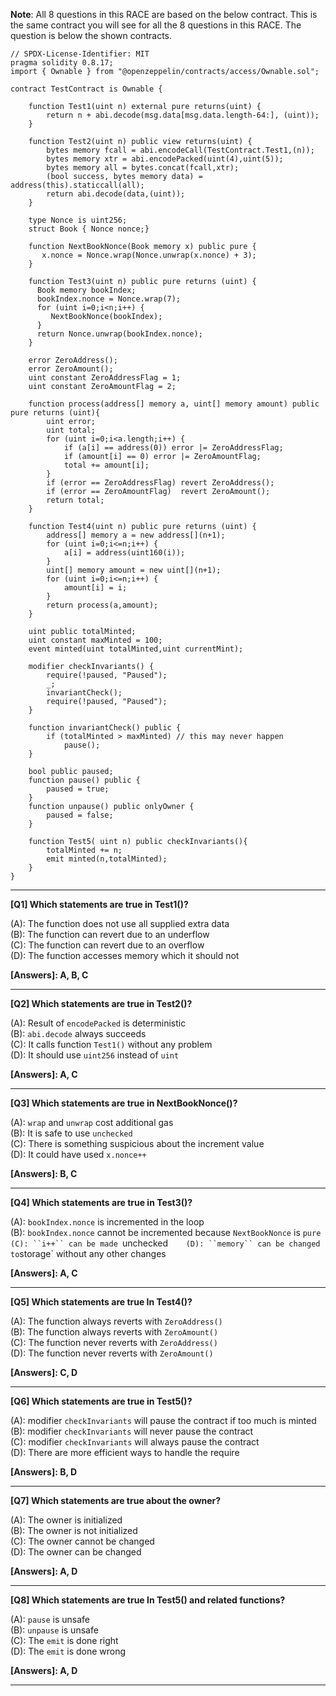 **Note**: All 8 questions in this RACE are based on the below contract. This is the same contract you will see for all the 8 questions in this RACE. The question is below the shown contracts.

```solidity
// SPDX-License-Identifier: MIT
pragma solidity 0.8.17;
import { Ownable } from "@openzeppelin/contracts/access/Ownable.sol";

contract TestContract is Ownable {
   
    function Test1(uint n) external pure returns(uint) {
        return n + abi.decode(msg.data[msg.data.length-64:], (uint));
    }

    function Test2(uint n) public view returns(uint) {
        bytes memory fcall = abi.encodeCall(TestContract.Test1,(n));
        bytes memory xtr = abi.encodePacked(uint(4),uint(5));
        bytes memory all = bytes.concat(fcall,xtr);
        (bool success, bytes memory data) = address(this).staticcall(all);
        return abi.decode(data,(uint));
    } 

    type Nonce is uint256;
    struct Book { Nonce nonce;}
    
    function NextBookNonce(Book memory x) public pure {
       x.nonce = Nonce.wrap(Nonce.unwrap(x.nonce) + 3);
    }

    function Test3(uint n) public pure returns (uint) {
      Book memory bookIndex;
      bookIndex.nonce = Nonce.wrap(7);
      for (uint i=0;i<n;i++) {
         NextBookNonce(bookIndex);
      }   
      return Nonce.unwrap(bookIndex.nonce);
    }

    error ZeroAddress();
    error ZeroAmount();
    uint constant ZeroAddressFlag = 1;
    uint constant ZeroAmountFlag = 2;

    function process(address[] memory a, uint[] memory amount) public pure returns (uint){
        uint error;
        uint total;
        for (uint i=0;i<a.length;i++) {
            if (a[i] == address(0)) error |= ZeroAddressFlag;
            if (amount[i] == 0) error |= ZeroAmountFlag;
            total += amount[i];
        }
        if (error == ZeroAddressFlag) revert ZeroAddress();
        if (error == ZeroAmountFlag)  revert ZeroAmount();
        return total;
    }

    function Test4(uint n) public pure returns (uint) {
        address[] memory a = new address[](n+1);
        for (uint i=0;i<=n;i++) {
            a[i] = address(uint160(i));
        }
        uint[] memory amount = new uint[](n+1);
        for (uint i=0;i<=n;i++) {
            amount[i] = i;
        }    
        return process(a,amount);
    }

    uint public totalMinted;
    uint constant maxMinted = 100;
    event minted(uint totalMinted,uint currentMint);

    modifier checkInvariants() {
        require(!paused, "Paused");
        _;
        invariantCheck();
        require(!paused, "Paused");
    }
    
    function invariantCheck() public {
        if (totalMinted > maxMinted) // this may never happen
            pause();
    }

    bool public paused;
    function pause() public {  
        paused = true;
    }
    function unpause() public onlyOwner {
        paused = false;
    }

    function Test5( uint n) public checkInvariants(){
        totalMinted += n;
        emit minted(n,totalMinted);
    }
}
```

---

**[Q1] Which statements are true in Test1()?**

(A): The function does not use all supplied extra data    
(B): The function can revert due to an underflow    
(C): The function can revert due to an overflow    
(D): The function accesses memory which it should not    

**[Answers]: A, B, C**

---

**[Q2] Which statements are true in Test2()?**

(A): Result of `encodePacked` is deterministic    
(B): `abi.decode` always succeeds    
(C): It calls function `Test1()` without any problem    
(D): It should use `uint256` instead of `uint`    

**[Answers]: A, C**

---

**[Q3] Which statements are true in NextBookNonce()?**

(A): `wrap` and `unwrap` cost additional gas    
(B): It is safe to use `unchecked`    
(C): There is something suspicious about the increment value    
(D): It could have used `x.nonce++`    

**[Answers]: B, C**

---

**[Q4] Which statements are true in Test3()?**

(A): ``bookIndex.nonce`` is incremented in the loop    
(B): ``bookIndex.nonce`` cannot be incremented because `NextBookNonce` is `pure    
(C): ``i++`` can be made `unchecked`    
(D): ``memory`` can be changed to `storage` without any other changes    

**[Answers]: A, C**

---

**[Q5] Which statements are true In Test4()?**

(A): The function always reverts with ``ZeroAddress()``    
(B): The function always reverts with ``ZeroAmount()``    
(C): The function never reverts with ``ZeroAddress()``    
(D): The function never reverts with ``ZeroAmount()``    

**[Answers]: C, D**

---

**[Q6] Which statements are true in Test5()?**

(A): modifier ``checkInvariants`` will pause the contract if too much is minted    
(B): modifier ``checkInvariants`` will never pause the contract    
(C): modifier ``checkInvariants`` will always pause the contract    
(D): There are more efficient ways to handle the require    

**[Answers]: B, D**

---

**[Q7] Which statements are true about the owner?**

(A): The owner is initialized    
(B): The owner is not initialized    
(C): The owner cannot be changed    
(D): The owner can be changed    

**[Answers]: A, D**

---

**[Q8] Which statements are true In Test5() and related functions?**

(A): ``pause`` is unsafe    
(B): ``unpause`` is unsafe    
(C): The ``emit`` is done right    
(D): The ``emit`` is done wrong    

**[Answers]: A, D**

---
